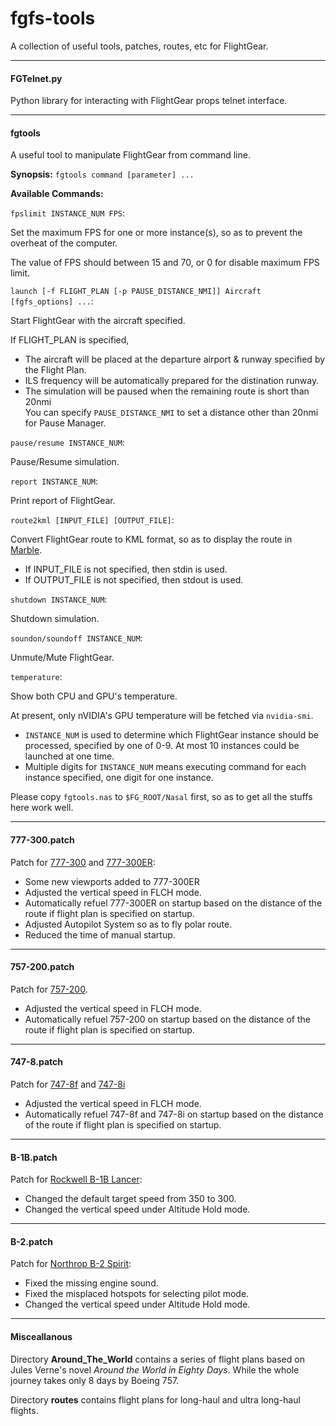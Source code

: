 fgfs-tools
==========

A collection of useful tools, patches, routes, etc for FlightGear.

---

#### FGTelnet.py

Python library for interacting with FlightGear props telnet interface.

---

#### fgtools

A useful tool to manipulate FlightGear from command line.

**Synopsis:** `fgtools command [parameter] ...`

**Available Commands:**

`fpslimit INSTANCE_NUM FPS`:

Set the maximum FPS for one or more instance(s), so as to prevent the overheat of the computer.

The value of FPS should between 15 and 70, or 0 for disable maximum FPS limit.

`launch [-f FLIGHT_PLAN [-p PAUSE_DISTANCE_NMI]] Aircraft [fgfs_options] ...`:

Start FlightGear with the aircraft specified.

If FLIGHT_PLAN is specified,

* The aircraft will be placed at the departure airport & runway specified by the Flight Plan.
* ILS frequency will be automatically prepared for the distination runway.
* The simulation will be paused when the remaining route is short than 20nmi  
  You can specify `PAUSE_DISTANCE_NMI` to set a distance other than 20nmi for Pause Manager.

`pause/resume INSTANCE_NUM`:

Pause/Resume simulation.

`report INSTANCE_NUM`:

Print report of FlightGear.

`route2kml [INPUT_FILE] [OUTPUT_FILE]`:

Convert FlightGear route to KML format, so as to display the route in [Marble](http://marble.kde.org).

* If INPUT_FILE is not specified, then stdin is used.
* If OUTPUT_FILE is not specified, then stdout is used.

`shutdown INSTANCE_NUM`:

Shutdown simulation.

`soundon/soundoff INSTANCE_NUM`:

Unmute/Mute FlightGear.

`temperature`:

Show both CPU and GPU's temperature.

At present, only nVIDIA's GPU temperature will be fetched via `nvidia-smi`.

* `INSTANCE_NUM` is used to determine which FlightGear instance should be processed, specified by one of 0-9. At most 10 instances could be launched at one time.
* Multiple digits for `INSTANCE_NUM` means executing command for each instance specified, one digit for one instance.

Please copy `fgtools.nas` to `$FG_ROOT/Nasal` first, so as to get all the stuffs here work well.

---

#### 777-300.patch

Patch for [777-300](https://code.google.com/p/b773-flightgear/) and [777-300ER](https://code.google.com/p/b773-flightgear/):

* Some new viewports added to 777-300ER
* Adjusted the vertical speed in FLCH mode.
* Automatically refuel 777-300ER on startup based on the distance of the route if flight plan is specified on startup.
* Adjusted Autopilot System so as to fly polar route.
* Reduced the time of manual startup.

---

#### 757-200.patch

Patch for [757-200](http://mirrors.ibiblio.org/pub/mirrors/flightgear/ftp/Aircraft-3.4/757-200_20150111.zip).

* Adjusted the vertical speed in FLCH mode.
* Automatically refuel 757-200 on startup based on the distance of the route if flight plan is specified on startup.

---

#### 747-8.patch

Patch for [747-8f](http://mirrors.ibiblio.org/pub/mirrors/flightgear/ftp/Aircraft-3.4/747-8i_20150111.zip) and [747-8i](http://mirrors.ibiblio.org/pub/mirrors/flightgear/ftp/Aircraft-3.4/747-8i_20150111.zip)

* Adjusted the vertical speed in FLCH mode.
* Automatically refuel 747-8f and 747-8i on startup based on the distance of the route if flight plan is specified on startup.

---

#### B-1B.patch

Patch for [Rockwell B-1B Lancer](ftp://ftp.de.flightgear.org/pub/fgfs/Aircraft-3.2/B-1B_20130823.zip):

* Changed the default target speed from 350 to 300.
* Changed the vertical speed under Altitude Hold mode.

---

#### B-2.patch

Patch for [Northrop B-2 Spirit](ftp://ftp.de.flightgear.org/pub/fgfs/Aircraft-3.4/B-2_20140909.zip):

* Fixed the missing engine sound.
* Fixed the misplaced hotspots for selecting pilot mode.
* Changed the vertical speed under Altitude Hold mode.

---

#### Misceallanous

Directory __Around_The_World__ contains a series of flight plans based on Jules Verne's novel _Around the World in Eighty Days_. While the whole journey takes only 8 days by Boeing 757.

Directory __routes__ contains flight plans for long-haul and ultra long-haul flights.

